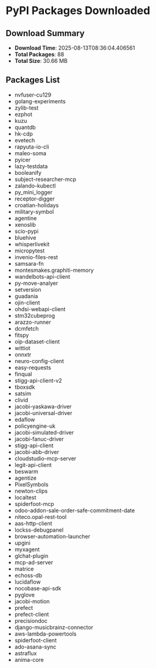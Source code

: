 # PyPI Packages Downloaded

## Download Summary
- **Download Time**: 2025-08-13T08:36:04.406561
- **Total Packages**: 88
- **Total Size**: 30.66 MB

## Packages List
- nvfuser-cu129
- golang-experiments
- zylib-test
- ezphot
- kuzu
- quantdb
- hk-cdp
- evetech
- rapyuta-io-cli
- maleo-soma
- pyicer
- lazy-testdata
- booleanify
- subject-researcher-mcp
- zalando-kubectl
- py_mini_logger
- receptor-digger
- croatian-holidays
- military-symbol
- agentine
- xenoslib
- scio-pypi
- bluehive
- whisperlivekit
- micropytest
- invenio-files-rest
- samsara-fn
- montesmakes.graphiti-memory
- wandelbots-api-client
- py-move-analyer
- setversion
- guadania
- ojin-client
- ohdsi-webapi-client
- stm32cubeprog
- arazzo-runner
- dcmfetch
- fitspy
- oip-dataset-client
- wittiot
- onnxtr
- neuro-config-client
- easy-requests
- finqual
- stigg-api-client-v2
- tboxsdk
- satsim
- clivid
- jacobi-yaskawa-driver
- jacobi-universal-driver
- edaflow
- policyengine-uk
- jacobi-simulated-driver
- jacobi-fanuc-driver
- stigg-api-client
- jacobi-abb-driver
- cloudstudio-mcp-server
- legit-api-client
- beswarm
- agentize
- PixelSymbols
- newton-clips
- localtest
- spiderfoot-mcp
- odoo-addon-sale-order-safe-commitment-date
- niteco.opal-rest-tool
- aas-http-client
- lockss-debugpanel
- browser-automation-launcher
- upgini
- myxagent
- glchat-plugin
- mcp-ad-server
- matrice
- echoss-db
- lucidaflow
- nocobase-api-sdk
- pyglove
- jacobi-motion
- prefect
- prefect-client
- precisiondoc
- django-musicbrainz-connector
- aws-lambda-powertools
- spiderfoot-client
- ado-asana-sync
- astraflux
- anima-core
